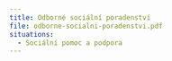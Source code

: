 ```yaml
---
title: Odborné sociální poradenství
file: odborne-socialni-poradenstvi.pdf
situations:
  - Sociální pomoc a podpora
---
```

